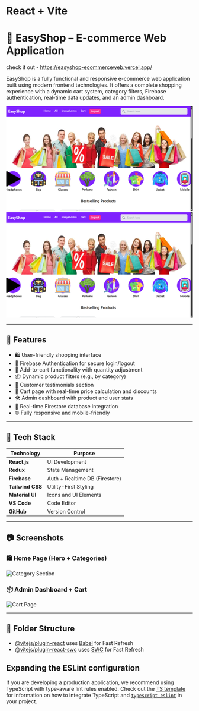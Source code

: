 # React + Vite

# 🛒 EasyShop – E-commerce Web Application

check it out - https://easyshop-ecommerceweb.vercel.app/

EasyShop is a fully functional and responsive e-commerce web application built using modern frontend technologies. It offers a complete shopping experience with a dynamic cart system, category filters, Firebase authentication, real-time data updates, and an admin dashboard.

![EasyShop Hero](https://github.com/shreyay4060/ecommerce/blob/main/demo1.png)
![EasyShop Hero](https://github.com/shreyay4060/easyshop/blob/main/demo1.png)

---

## 🚀 Features

- 🛍️ User-friendly shopping interface
- 🔐 Firebase Authentication for secure login/logout
- 🛒 Add-to-cart functionality with quantity adjustment
- 📦 Dynamic product filters (e.g., by category)
- 💬 Customer testimonials section
- 🧾 Cart page with real-time price calculation and discounts
- 🛠️ Admin dashboard with product and user stats
- 🔄 Real-time Firestore database integration
- 🌐 Fully responsive and mobile-friendly

---

## 🧰 Tech Stack

| Technology     | Purpose                         |
|----------------|----------------------------------|
| **React.js**   | UI Development                  |
| **Redux**      | State Management                |
| **Firebase**   | Auth + Realtime DB (Firestore)  |
| **Tailwind CSS** | Utility-First Styling          |
| **Material UI** | Icons and UI Elements          |
| **VS Code**    | Code Editor                     |
| **GitHub**     | Version Control                 |

---

## 📷 Screenshots

### 🛍️ Home Page (Hero + Categories)
![Category Section](./2df99c27-ddc1-4c6e-9424-3d5c56036dc9.png)

### 📦 Admin Dashboard + Cart
![Cart Page](./01c6aa9c-19bf-4303-9778-55c57e703330.png)

---

## 📁 Folder Structure



- [@vitejs/plugin-react](https://github.com/vitejs/vite-plugin-react/blob/main/packages/plugin-react) uses [Babel](https://babeljs.io/) for Fast Refresh
- [@vitejs/plugin-react-swc](https://github.com/vitejs/vite-plugin-react/blob/main/packages/plugin-react-swc) uses [SWC](https://swc.rs/) for Fast Refresh

## Expanding the ESLint configuration

If you are developing a production application, we recommend using TypeScript with type-aware lint rules enabled. Check out the [TS template](https://github.com/vitejs/vite/tree/main/packages/create-vite/template-react-ts) for information on how to integrate TypeScript and [`typescript-eslint`](https://typescript-eslint.io) in your project.
